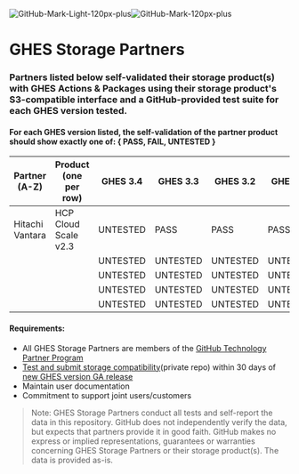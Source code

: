 ![GitHub-Mark-Light-120px-plus](https://user-images.githubusercontent.com/3369400/139447912-e0f43f33-6d9f-45f8-be46-2df5bbc91289.png#gh-dark-mode-only)![GitHub-Mark-120px-plus](https://user-images.githubusercontent.com/3369400/139448065-39a229ba-4b06-434b-bc67-616e2ed80c8f.png#gh-light-mode-only)

# GHES Storage Partners
### Partners listed below self-validated their storage product(s) with GHES Actions & Packages using their storage product's S3-compatible interface and a GitHub-provided test suite for each GHES version tested.

#### For each GHES version listed, the self-validation of the partner product should show exactly one of: { PASS, FAIL, UNTESTED }

| Partner<br />(A-Z) | Product<br />(one per row) | GHES 3.4 | GHES 3.3 | GHES 3.2 | GHES 3.1 | Partner Support Site | Docs Site | Marketing/Product Site |
|---|---|---|---|---|---|---|---|---|
| Hitachi Vantara  | HCP Cloud Scale v2.3 | UNTESTED | PASS | PASS | PASS | [support](https://support.hitachivantara.com/en/anonymous-dashboard.html) | [docs](https://knowledge.hitachivantara.com/Documents/Storage/HCP_for_Cloud_Scale) | [info](https://www.hitachivantara.com/en-us/products/storage/object-storage.html) |
| <name>  | <prod> | UNTESTED | UNTESTED | UNTESTED | UNTESTED | [support](https://) | [docs](https://) | [info](https://) |
| <name>  | <prod> | UNTESTED | UNTESTED | UNTESTED | UNTESTED | [support](https://) | [docs](https://) | [info](https://) |
| <name>  | <prod> | UNTESTED | UNTESTED | UNTESTED | UNTESTED | [support](https://) | [docs](https://) | [info](https://) |
| <name>  | <prod> | UNTESTED | UNTESTED | UNTESTED | UNTESTED | [support](https://) | [docs](https://) | [info](https://) |

  
#### Requirements:
- All GHES Storage Partners are members of the [GitHub Technology Partner Program](https://partner.github.com/technology-partners)
- [Test and submit storage compatibility](https://github.com/github-technology-partners/enterprise-storage-check)(private repo) within 30 days of [new GHES version GA release](https://docs.github.com/en/enterprise-server/admin/release-notes)
- Maintain user documentation
- Commitment to support joint users/customers
  
> Note: GHES Storage Partners conduct all tests and self-report the data in this repository. GitHub does not independently verify the data, but expects that partners provide it in good faith. GitHub makes no express or implied representations, guarantees or warranties concerning GHES Storage Partners or their storage product(s). The data is provided as-is.
